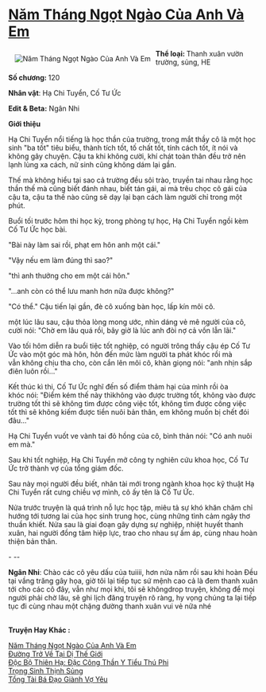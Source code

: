 <a href="https://utruyen.com/truyen/nam-thang-ngot-ngao-cua-anh-va-em/19008/" title="Năm Tháng Ngọt Ngào Của Anh Và Em"><h1>Năm Tháng Ngọt Ngào Của Anh Và Em</h1></a><div style="display:table"><img align="right" style="float: left; padding: 10px;" src="https://utruyen.com/images/story/200x260/nam-thang-ngot-ngao-cua-anh-va-em.jpg" alt="Năm Tháng Ngọt Ngào Của Anh Và Em"><b>Thể loại: </b>Thanh xuân vườn trường, sủng, HE<p></p><b>Số chương: </b>120<p></p><b>Nhân vật</b>: Hạ Chi Tuyển, Cố Tư Ức<p></p><b>Edit & Beta:</b> Ngân Nhi​<p></p><b>Giới thiệu</b><p></p>Hạ Chi Tuyển nổi tiếng là học thần của trường, trong mắt thầy cô là một học sinh "ba tốt" tiêu biểu, thành tích tốt, tố chất tốt, tính cách tốt, ít nói và không gây chuyện. Cậu ta khi không cười, khí chát toàn thân đều trở nên lạnh lùng xa cách, nữ sinh cũng không dám lại gần.<p></p>Thế mà không hiểu tại sao cả trường đều sôi trào, truyền tai nhau rằng học thần thế mà cũng biết đánh nhau, biết tán gái, ai mà trêu chọc cô gái của cậu ta, cậu ta thế nào cũng sẽ dạy lại bạn cách làm người chỉ trong một phút.<p></p>Buổi tối trước hôm thi học kỳ, trong phòng tự học, Hạ Chi Tuyển ngồi kèm Cố Tư Ức học bài.<p></p>"Bài này làm sai rồi, phạt em hôn anh một cái."<p></p>"Vậy nếu em làm đúng thì sao?"<p></p>"thì anh thưởng cho em một cái hôn."<p></p>"...anh còn có thể lưu manh hơn nữa được không?"<p></p>"Có thể." Cậu tiến lại gần, đè cô xuống bàn học, lấp kín môi cô.<p></p>một lúc lâu sau, cậu thỏa lòng mong ước, nhìn dáng vẻ mê người của cô, cười nói: "Chờ em lâu quá rồi, bây giờ là lúc anh đòi nợ cả vốn lẫn lãi."<p></p>Vào tối hôm diễn ra buổi tiệc tốt nghiệp, có người trông thấy cậu ép Cố Tư Ức vào một góc mà hôn, hôn đến mức làm người ta phát khóc rồi mà vẫn không chịu tha cho, còn cắn lên môi cô, khàn giọng nói: "anh nhịn sắp điên luôn rồi..."<p></p>Kết thúc kì thi, Cố Tư Ức nghĩ đến số điểm thảm hại của mình rồi òa khóc nói: "Điểm kém thế này thìkhông vào được trường tốt, không vào được trường tốt thì sẽ không tìm được công việc tốt, không tìm được công việc tốt thì sẽ không kiếm được tiền nuôi bản thân, em không muốn bị chết đói đâu..."<p></p>Hạ Chi Tuyển vuốt ve vành tai đỏ hồng của cô, bình thản nói: "Có anh nuôi em mà."<p></p>Sau khi tốt nghiệp, Hạ Chi Tuyển mở công ty nghiên cứu khoa học, Cố Tư Ức trở thành vợ của tổng giám đốc.<p></p>Sau này mọi người đều biết, nhân tài mới trong ngành khoa học kỹ thuật Hạ Chi Tuyển rất cưng chiều vợ mình, cô ấy tên là Cố Tư Ức.<p></p>Nửa trước truyện là quá trình nỗ lực học tập, miêu tả sự khó khăn chăm chỉ hướng tới tương lai của học sinh trung học, cùng những tình cảm ngây thơ thuần khiết. Nửa sau là giai đoạn gây dựng sự nghiệp, nhiệt huyết thanh xuân, hai người đồng tâm hiệp lực, trao cho nhau sự ấm áp, cùng nhau hoàn thiện bản thân.<p></p>- --​<p></p><b>Ngân Nhi</b>: Chào các cô yêu dấu của tuiiii, hơn nửa năm rồi sau khi hoàn Đều tại vầng trăng gây họa, giờ tôi lại tiếp tục sứ mệnh cao cả là đem thanh xuân tới cho các cô đây, vẫn như mọi khi, tôi sẽ khôngdrop truyện, không để mọi người phải chờ lâu, sẽ ghi lịch đăng truyện rõ ràng, hy vọng chúng ta lại tiếp tục đi cùng nhau một chặng đường thanh xuân vui vẻ nữa nhé </div><p><br><b>Truyện Hay Khác :</b></p><a href="https://utruyen.com/truyen/nam-thang-ngot-ngao-cua-anh-va-em/19008/" alt="Năm Tháng Ngọt Ngào Của Anh Và Em">Năm Tháng Ngọt Ngào Của Anh Và Em</a><br/><a href="https://utruyen.com/truyen/duong-tro-ve-tai-di-the-gioi/17564/" alt="Đường Trở Về Tại Dị Thế Giới">Đường Trở Về Tại Dị Thế Giới</a><br/><a href="https://github.com/quanluxury/ngontinh_top100/tree/master/15588" alt="Độc Bộ Thiên Hạ: Đặc Công Thần Y Tiểu Thú Phi">Độc Bộ Thiên Hạ: Đặc Công Thần Y Tiểu Thú Phi</a><br/><a href="https://github.com/quanluxury/ngontinh_top100/tree/master/19356" alt="Trọng Sinh Thịnh Sủng">Trọng Sinh Thịnh Sủng</a><br/><a href="https://images.google.td/url?q=https%3A%2F%2Futruyen.com%2Ftruyen%2Ftong-tai-ba-dao-gianh-vo-yeu%2F19171%2F" alt="Tổng Tài Bá Đạo Giành Vợ Yêu">Tổng Tài Bá Đạo Giành Vợ Yêu</a><br/>